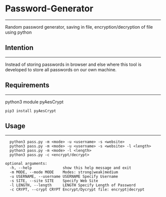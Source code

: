 # Password-Generator
---
Random password generator, saving in file, encryption/decryption of file using python
## Intention
---
  Instead of storing passwords in browser and else where
  this tool is developed to store all passwords on our own machine.
## Requirements
---
  python3 module pyAesCrypt
  
  ``` pip3 install pyAesCrypt ```
## Usage
---
```
  python3 pass.py -m <mode> -u <username> -s <website>
  python3 pass.py -m <mode> -u <username> -s <website> -l <length>	
  python3 pass.py -m <mode> -l <length>	
  python3 pass.py -c <encrypt/decrypt>

optional arguments:
  -h, --help              show this help message and exit
  -m MODE, --mode MODE    Modes: strong|weak|medium
  -u USERNAME, --username USERNAME Specify Username
  -s SITE, --site SITE    Specify Web Site
  -l LENGTH, --length     LENGTH Specify Length of Password
  -c CRYPT, --crypt CRYPT Encrypt/Dycrypt file: encrypt|decrypt
```
